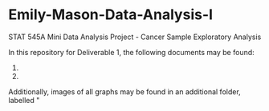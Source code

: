 # Emily-Mason-Data-Analysis-I

STAT 545A Mini Data Analysis Project - Cancer Sample Exploratory Analysis

In this repository for Deliverable 1, the following documents may be found:

1) 
2)

Additionally, images of all graphs may be found in an additional folder, labelled "
